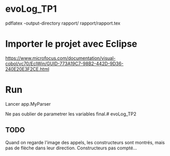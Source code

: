 # evoLog_TP1

pdflatex -output-directory rapport/ rapport/rapport.tex 

# Importer le projet avec Eclipse

https://www.microfocus.com/documentation/visual-cobol/vc70/EclWin/GUID-773A19C7-98B2-442D-9D36-240E20E3F2CE.html

# Run

Lancer app.MyParser

Ne pas oublier de parametrer les variables final.# evoLog_TP2

## TODO
Quand on regarde l'image des appels, les constructeurs sont montrés, mais pas de flèche dans leur direction.
Constructeurs pas compté...
